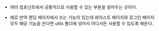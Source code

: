 - 여러 컴포넌트에서 공통적으로 사용할 수 있는 부분을 넣어두는 곳이다.

- 예로 만약 랜딩 페이지에서 쓰는 기능이 있는데 레지스트 페이지와 로그인 페이지 모두 해당 기능을 쓴다면 utils 폴더에 넣어서 어디서든 사용할 수 있도록 해둔다.